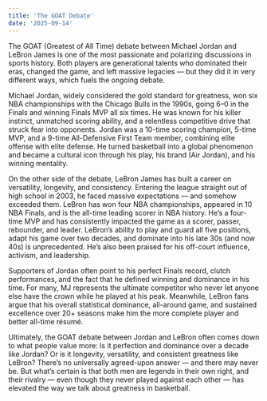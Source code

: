 ```yaml
---
title: 'The GOAT Debate'
date: '2025-09-14'
---
```

 
The GOAT (Greatest of All Time) debate between Michael Jordan and LeBron James is one of the most passionate and polarizing discussions in sports history. Both players are generational talents who dominated their eras, changed the game, and left massive legacies — but they did it in very different ways, which fuels the ongoing debate.

Michael Jordan, widely considered the gold standard for greatness, won six NBA championships with the Chicago Bulls in the 1990s, going 6–0 in the Finals and winning Finals MVP all six times. He was known for his killer instinct, unmatched scoring ability, and a relentless competitive drive that struck fear into opponents. Jordan was a 10-time scoring champion, 5-time MVP, and a 9-time All-Defensive First Team member, combining elite offense with elite defense. He turned basketball into a global phenomenon and became a cultural icon through his play, his brand (Air Jordan), and his winning mentality.

On the other side of the debate, LeBron James has built a career on versatility, longevity, and consistency. Entering the league straight out of high school in 2003, he faced massive expectations — and somehow exceeded them. LeBron has won four NBA championships, appeared in 10 NBA Finals, and is the all-time leading scorer in NBA history. He’s a four-time MVP and has consistently impacted the game as a scorer, passer, rebounder, and leader. LeBron’s ability to play and guard all five positions, adapt his game over two decades, and dominate into his late 30s (and now 40s) is unprecedented. He’s also been praised for his off-court influence, activism, and leadership.

Supporters of Jordan often point to his perfect Finals record, clutch performances, and the fact that he defined winning and dominance in his time. For many, MJ represents the ultimate competitor who never let anyone else have the crown while he played at his peak. Meanwhile, LeBron fans argue that his overall statistical dominance, all-around game, and sustained excellence over 20+ seasons make him the more complete player and better all-time résumé.

Ultimately, the GOAT debate between Jordan and LeBron often comes down to what people value more: Is it perfection and dominance over a decade like Jordan? Or is it longevity, versatility, and consistent greatness like LeBron? There’s no universally agreed-upon answer — and there may never be. But what’s certain is that both men are legends in their own right, and their rivalry — even though they never played against each other — has elevated the way we talk about greatness in basketball.